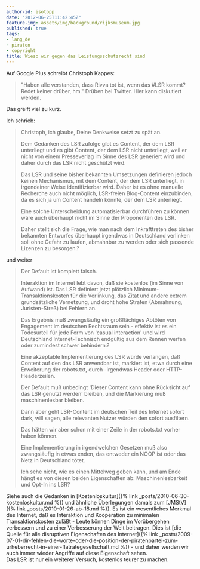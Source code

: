 ```yaml
---
author-id: isotopp
date: "2012-06-25T11:42:45Z"
feature-img: assets/img/background/rijksmuseum.jpg
published: true
tags:
- lang_de
- piraten
- copyright
title: Wieso wir gegen das Leistungsschutzrecht sind
---
```

Auf Google Plus schreibt Christoph Kappes:

> "Haben alle verstanden, dass Rivva tot ist, wenn das #LSR kommt?  Redet
> keiner drüber, hm." Drüben bei Twitter. Hier kann diskutiert werden.

Das greift viel zu kurz.

Ich schrieb: 

> Christoph, ich glaube, Deine Denkweise setzt zu spät an.
>
> Dem Gedanken des LSR zufolge gibt es Content, der dem LSR unterliegt und es
> gibt Content, der dem LSR nicht unterliegt, weil er nicht von einem
> Presseverlag im Sinne des LSR generiert wird und daher durch das LSR nicht
> geschützt wird.
> 
> Das LSR und seine bisher bekannten Umsetzungen definieren jedoch keinen
> Mechanismus, mit dem Content, der dem LSR unterliegt, in irgendeiner Weise
> identifizierbar wird.  Daher ist es ohne manuelle Recherche auch nicht
> möglich, LSR-freien Blog-Content einzubinden, da es sich ja um Content
> handeln könnte, der dem LSR unterliegt.
> 
> Eine solche Unterscheidung automatisierbar durchführen zu können wäre auch
> überhaupt nicht im Sinne der Proponenten des LSR.
> 
> Daher stellt sich die Frage, wie man nach dem Inkrafttreten des bisher
> bekannten Entwurfes überhaupt irgendwas in Deutschland verlinken soll ohne
> Gefahr zu laufen, abmahnbar zu werden oder sich passende Lizenzen zu
> besorgen.?

und weiter

> Der Default ist komplett falsch.
> 
> Interaktion im Internet lebt davon, daß sie kostenlos (im Sinne von Aufwand)
> ist.  Das LSR  definiert jetzt plötzlich Minimum-Transaktionskosten für die
> Verlinkung, das Zitat und andere extrem grundsätzliche Vernetzung, und droht
> hohe Strafen (Abmahnung, Juristen-Streß) bei Fehlern an.
> 
> Das Ergebnis muß zwangsläufig ein großflächiges Abtöten von Engagement im
> deutschen Rechtsraum sein - effektiv ist es ein Todesurteil für jede Form
> von 'casual interaction' und wird Deutschland Internet-Technisch endgültig
> aus dem Rennen werfen oder zumindest schwer behindern.?
> 
> Eine akzeptable Implementierung des LSR  würde verlangen, daß Content auf
> den das LSR anwendbar ist, markiert ist, etwa durch eine Erweiterung der
> robots.txt, durch <meta>-irgendwas Header oder HTTP-Headerzeilen.
> 
> Der Default muß unbedingt 'Dieser Content kann ohne Rücksicht auf das LSR
> genutzt werden' bleiben, und die Markierung muß maschinenlesbar bleiben.
> 
> Dann aber geht LSR-Content im deutschen Teil des Internet sofort dark, will
> sagen, alle relevanten Nutzer würden den sofort ausfiltern.
> 
> Das hätten wir aber schon mit einer Zeile in der robots.txt vorher haben
> können.
> 
> Eine Implementierung in irgendwelchen Gesetzen muß also zwangsläufig in
> etwas enden, das entweder ein NOOP ist oder das Netz in Deutschland tötet.
>
> Ich sehe nicht, wie es einen Mittelweg geben kann, und am Ende hängt es von
> diesen beiden Eigenschaften ab: Maschinenlesbarkeit und Opt-In ins
> LSR?

Siehe auch die Gedanken in 
[Kostenloskultur]({% link _posts/2010-06-30-kostenloskultur.md %})
und ähnliche Überlegungen damals zum 
[JMStV]({% link _posts/2010-01-26-ab-18.md %}).  Es ist
ein wesentliches Merkmal des Internet, daß es Interaktion und Kooperation zu
minimalen Transaktionskosten zuläßt - Leute können Dinge im Vorübergehen
verbessern und zu einer Verbesserung der Welt beitragen.  Dies ist 
[die Quelle für alle disruptiven Eigenschaften des Internet]({% link _posts/2009-07-01-dir-fehlen-die-worte-oder-die-position-der-piratenpartei-zum-urheberrecht-in-einer-flatrategesellschaft.md %}) - 
und daher werden wir auch immer wieder Angriffe auf diese Eigenschaft sehen.  
Das LSR ist nur ein weiterer Versuch, kostenlos teurer zu machen.
